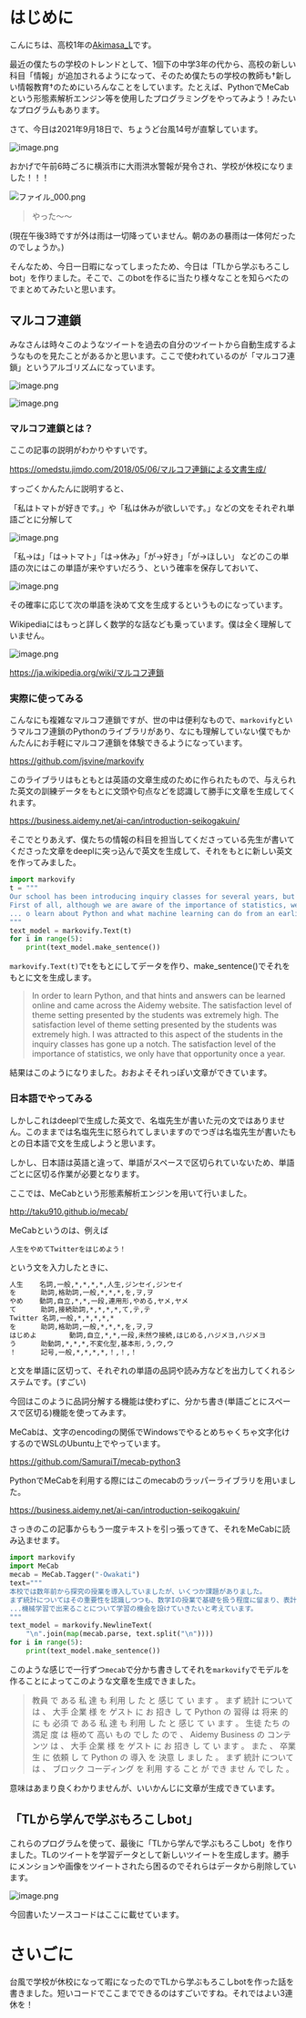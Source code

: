 # はじめに

こんにちは、高校1年の[Akimasa_L][twitter]です。

最近の僕たちの学校のトレンドとして、1個下の中学3年の代から、高校の新しい科目「情報」が追加されるようになって、そのため僕たちの学校の教師も†新しい情報教育†のためにいろんなことをしています。たとえば、PythonでMeCabという形態素解析エンジン等を使用したプログラミングをやってみよう！みたいなプログラムもあります。

さて、今日は2021年9月18日で、ちょうど台風14号が直撃しています。

![image.png](https://qiita-image-store.s3.ap-northeast-1.amazonaws.com/0/388631/fb0c788a-0570-1fe3-b65d-a44e059fb421.png)

おかげで午前6時ごろに横浜市に大雨洪水警報が発令され、学校が休校になりました！！！

![ファイル_000.png](https://qiita-image-store.s3.ap-northeast-1.amazonaws.com/0/388631/1e8eb4ca-ff26-8a68-2c27-502199bfc44c.png)

> やった～～

(現在午後3時ですが外は雨は一切降っていません。朝のあの暴雨は一体何だったのでしょうか。)

そんなため、今日一日暇になってしまったため、今日は「TLから学ぶもろこしbot」を作りました。そこで、このbotを作るに当たり様々なことを知らべたのでまとめてみたいと思います。

## マルコフ連鎖

みなさんは時々このようなツイートを過去の自分のツイートから自動生成するようなものを見たことがあるかと思います。ここで使われているのが「マルコフ連鎖」というアルゴリズムになっています。

![image.png](https://qiita-image-store.s3.ap-northeast-1.amazonaws.com/0/388631/3a167dc8-e237-4e18-878a-0a320d4d0845.png)

![image.png](https://qiita-image-store.s3.ap-northeast-1.amazonaws.com/0/388631/018f84d3-8c5c-5b5f-d486-1c38b2126e38.png)

### マルコフ連鎖とは？

ここの記事の説明がわかりやすいです。

<https://omedstu.jimdo.com/2018/05/06/マルコフ連鎖による文書生成/>

すっごくかんたんに説明すると、

「私はトマトが好きです。」や「私は休みが欲しいです。」などの文をそれぞれ単語ごとに分解して

![image.png](https://i.imgur.com/UpCKbNX.png)

「私→は」「は→トマト」「は→休み」「が→好き」「が→ほしい」
などのこの単語の次にはこの単語が来やすいだろう、という確率を保存しておいて、

![image.png](https://i.imgur.com/HleFiS0.png)

その確率に応じて次の単語を決めて文を生成するというものになっています。

Wikipediaにはもっと詳しく数学的な話なども乗っています。僕は全く理解していません。

![image.png](https://qiita-image-store.s3.ap-northeast-1.amazonaws.com/0/388631/c15589a3-d31d-3578-1081-f58560d42cb3.png)

<https://ja.wikipedia.org/wiki/マルコフ連鎖>

### 実際に使ってみる

こんなにも複雑なマルコフ連鎖ですが、世の中は便利なもので、`markovify`というマルコフ連鎖のPythonのライブラリがあり、なにも理解していない僕でもかんたんにお手軽にマルコフ連鎖を体験できるようになっています。

<https://github.com/jsvine/markovify>

このライブラリはもともとは英語の文章生成のために作られたもので、与えられた英文の訓練データをもとに文頭や句点などを認識して勝手に文章を生成してくれます。

<https://business.aidemy.net/ai-can/introduction-seikogakuin/>

そこでとりあえず、僕たちの情報の科目を担当してくださっている先生が書いてくださった文章をdeeplに突っ込んで英文を生成して、それをもとに新しい英文を作ってみました。

```py
import markovify
t = """
Our school has been introducing inquiry classes for several years, but there have been some issues.
First of all, although we are aware of the importance of statistics, we only cover the ...
... o learn about Python and what machine learning can do from an earlier stage.
"""
text_model = markovify.Text(t)
for i in range(5):
    print(text_model.make_sentence())
```

`markovify.Text(t)`で`t`をもとにしてデータを作り、make_sentence()でそれをもとに文を生成します。

> In order to learn Python, and that hints and answers can be learned online and came across the Aidemy website.
> The satisfaction level of theme setting presented by the students was extremely high.
> The satisfaction level of theme setting presented by the students was extremely high.
> I was attracted to this aspect of the students in the inquiry classes has gone up a notch.
> The satisfaction level of the importance of statistics, we only have that opportunity once a year.

結果はこのようになりました。おおよそそれっぽい文章ができています。

### 日本語でやってみる

しかしこれはdeeplで生成した英文で、名塩先生が書いた元の文ではありません。このままでは名塩先生に怒られてしまいますのでつぎは名塩先生が書いたもとの日本語で文を生成しようと思います。

しかし、日本語は英語と違って、単語がスペースで区切られていないため、単語ごとに区切る作業が必要となります。

ここでは、MeCabという形態素解析エンジンを用いて行いました。

<http://taku910.github.io/mecab/>

MeCabというのは、例えば

`人生をやめてTwitterをはじめよう！`

という文を入力したときに、

```txt
人生    名詞,一般,*,*,*,*,人生,ジンセイ,ジンセイ
を      助詞,格助詞,一般,*,*,*,を,ヲ,ヲ
やめ    動詞,自立,*,*,一段,連用形,やめる,ヤメ,ヤメ
て      助詞,接続助詞,*,*,*,*,て,テ,テ
Twitter 名詞,一般,*,*,*,*,*
を      助詞,格助詞,一般,*,*,*,を,ヲ,ヲ
はじめよ        動詞,自立,*,*,一段,未然ウ接続,はじめる,ハジメヨ,ハジメヨ
う      助動詞,*,*,*,不変化型,基本形,う,ウ,ウ
！      記号,一般,*,*,*,*,！,！,！
```

と文を単語に区切って、それぞれの単語の品詞や読み方などを出力してくれるシステムです。(すごい)

今回はこのように品詞分解する機能は使わずに、分かち書き(単語ごとにスペースで区切る)機能を使ってみます。

MeCabは、文字のencodingの関係でWindowsでやるとめちゃくちゃ文字化けするのでWSLのUbuntu上でやっています。

<https://github.com/SamuraiT/mecab-python3>

PythonでMeCabを利用する際にはこのmecabのラッパーライブラリを用いました。

<https://business.aidemy.net/ai-can/introduction-seikogakuin/>

さっきのこの記事からもう一度テキストを引っ張ってきて、それをMeCabに読み込ませます。

```py
import markovify
import MeCab
mecab = MeCab.Tagger("-Owakati")
text="""
本校では数年前から探究の授業を導入していましたが、いくつか課題がありました。
まず統計についてはその重要性を認識しつつも、数学Iの授業で基礎を扱う程度に留まり、表計算を利用した実習...
...機械学習で出来ることについて学習の機会を設けていきたいと考えています。
"""
text_model = markovify.NewlineText(
    "\n".join(map(mecab.parse, text.split("\n"))))
for i in range(5):
    print(text_model.make_sentence())
```

このような感じで一行ずつ`mecab`で分かち書きしてそれを`markovify`でモデルを作ることによってこのような文章を生成できました。


> 教員 で ある 私 達 も 利用 し た と 感じ て い ます 。
> まず 統計 について は 、 大手 企業 様 を ゲスト に お 招き し て Python の 習得 は 将来 的 に も 必須 で ある 私 達 も 利用 し た と 感じ て い ます 。
> 生徒 たち の 満足 度 は 極めて 高い もの でし た ので 、 Aidemy Business の コンテンツ は 、 大手 企業 様 を ゲスト に お 招き し て い ます 。
> また 、 卒業生 に 依頼 し て Python の 導入 を 決意 し まし た 。
> まず 統計 について は 、 ブロック コーディング を 利用 する こと が でき ませ ん でし た 。

意味はあまり良くわかりませんが、いいかんじに文章が生成できています。

## 「TLから学んで学ぶもろこしbot」

これらのプログラムを使って、最後に「TLから学んで学ぶもろこしbot」を作りました。TLのツイートを学習データとして新しいツイートを生成します。勝手にメンションや画像をツイートされたら困るのでそれらはデータから削除しています。

![image.png](https://qiita-image-store.s3.ap-northeast-1.amazonaws.com/0/388631/4899fc80-ed38-f847-9ace-4d1de6d8ea5c.png)

今回書いたソースコードはここに載せています。


# さいごに

台風で学校が休校になって暇になったのでTLから学ぶもろこしbotを作った話を書きました。短いコードでここまでできるのはすごいですね。それではよい3連休を！

[twitter]:https://twitter.com/Akimasa_L